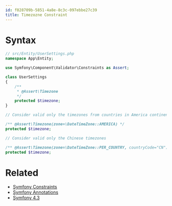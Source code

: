 ```yaml
---
id: f028709b-5851-4a8e-8c3c-097ebbe27c39
title: Timezozne Constraint
---
```


# Syntax

``` php
// src/Entity/UserSettings.php
namespace App\Entity;

use Symfony\Component\Validator\Constraints as Assert;

class UserSettings
{
    /**
     * @Assert\Timezone
     */
    protected $timezone;
}
```

``` php
// Consider valid only the timezones from countries in America continent

/** @Assert\Timezone(zone=\DateTimeZone::AMERICA) */
protected $timezone;

// Consider valid only the Chinese timezones

/** @Assert\Timezone(zone=\DateTimeZone::PER_COUNTRY, countryCode="CN") */
protected $timezone;
```

# Related

-   [Symfony Constraints](20201112121938-symfony_constraints)
-   [Symfony Annotations](20201109142218-symfony_annotations)
-   [Symfony 4.3](20201112120118-symfony_4_3)
